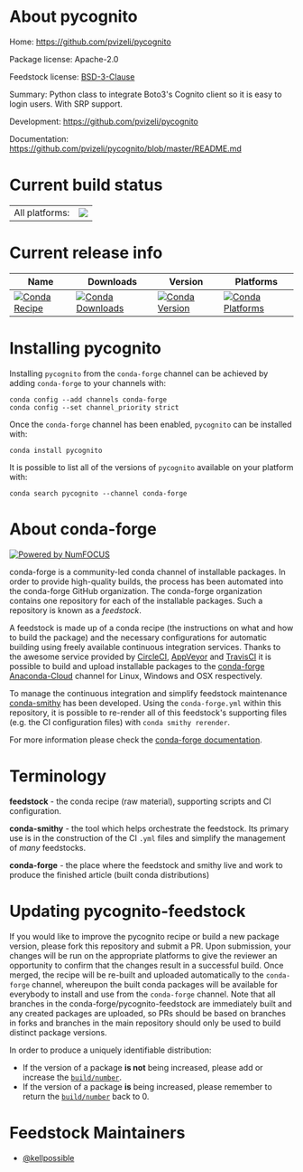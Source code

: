 About pycognito
===============

Home: https://github.com/pvizeli/pycognito

Package license: Apache-2.0

Feedstock license: [BSD-3-Clause](https://github.com/conda-forge/pycognito-feedstock/blob/master/LICENSE.txt)

Summary: Python class to integrate Boto3's Cognito client so it is easy to login users. With SRP support.

Development: https://github.com/pvizeli/pycognito

Documentation: https://github.com/pvizeli/pycognito/blob/master/README.md

Current build status
====================


<table><tr><td>All platforms:</td>
    <td>
      <a href="https://dev.azure.com/conda-forge/feedstock-builds/_build/latest?definitionId=14691&branchName=master">
        <img src="https://dev.azure.com/conda-forge/feedstock-builds/_apis/build/status/pycognito-feedstock?branchName=master">
      </a>
    </td>
  </tr>
</table>

Current release info
====================

| Name | Downloads | Version | Platforms |
| --- | --- | --- | --- |
| [![Conda Recipe](https://img.shields.io/badge/recipe-pycognito-green.svg)](https://anaconda.org/conda-forge/pycognito) | [![Conda Downloads](https://img.shields.io/conda/dn/conda-forge/pycognito.svg)](https://anaconda.org/conda-forge/pycognito) | [![Conda Version](https://img.shields.io/conda/vn/conda-forge/pycognito.svg)](https://anaconda.org/conda-forge/pycognito) | [![Conda Platforms](https://img.shields.io/conda/pn/conda-forge/pycognito.svg)](https://anaconda.org/conda-forge/pycognito) |

Installing pycognito
====================

Installing `pycognito` from the `conda-forge` channel can be achieved by adding `conda-forge` to your channels with:

```
conda config --add channels conda-forge
conda config --set channel_priority strict
```

Once the `conda-forge` channel has been enabled, `pycognito` can be installed with:

```
conda install pycognito
```

It is possible to list all of the versions of `pycognito` available on your platform with:

```
conda search pycognito --channel conda-forge
```


About conda-forge
=================

[![Powered by
NumFOCUS](https://img.shields.io/badge/powered%20by-NumFOCUS-orange.svg?style=flat&colorA=E1523D&colorB=007D8A)](https://numfocus.org)

conda-forge is a community-led conda channel of installable packages.
In order to provide high-quality builds, the process has been automated into the
conda-forge GitHub organization. The conda-forge organization contains one repository
for each of the installable packages. Such a repository is known as a *feedstock*.

A feedstock is made up of a conda recipe (the instructions on what and how to build
the package) and the necessary configurations for automatic building using freely
available continuous integration services. Thanks to the awesome service provided by
[CircleCI](https://circleci.com/), [AppVeyor](https://www.appveyor.com/)
and [TravisCI](https://travis-ci.com/) it is possible to build and upload installable
packages to the [conda-forge](https://anaconda.org/conda-forge)
[Anaconda-Cloud](https://anaconda.org/) channel for Linux, Windows and OSX respectively.

To manage the continuous integration and simplify feedstock maintenance
[conda-smithy](https://github.com/conda-forge/conda-smithy) has been developed.
Using the ``conda-forge.yml`` within this repository, it is possible to re-render all of
this feedstock's supporting files (e.g. the CI configuration files) with ``conda smithy rerender``.

For more information please check the [conda-forge documentation](https://conda-forge.org/docs/).

Terminology
===========

**feedstock** - the conda recipe (raw material), supporting scripts and CI configuration.

**conda-smithy** - the tool which helps orchestrate the feedstock.
                   Its primary use is in the construction of the CI ``.yml`` files
                   and simplify the management of *many* feedstocks.

**conda-forge** - the place where the feedstock and smithy live and work to
                  produce the finished article (built conda distributions)


Updating pycognito-feedstock
============================

If you would like to improve the pycognito recipe or build a new
package version, please fork this repository and submit a PR. Upon submission,
your changes will be run on the appropriate platforms to give the reviewer an
opportunity to confirm that the changes result in a successful build. Once
merged, the recipe will be re-built and uploaded automatically to the
`conda-forge` channel, whereupon the built conda packages will be available for
everybody to install and use from the `conda-forge` channel.
Note that all branches in the conda-forge/pycognito-feedstock are
immediately built and any created packages are uploaded, so PRs should be based
on branches in forks and branches in the main repository should only be used to
build distinct package versions.

In order to produce a uniquely identifiable distribution:
 * If the version of a package **is not** being increased, please add or increase
   the [``build/number``](https://docs.conda.io/projects/conda-build/en/latest/resources/define-metadata.html#build-number-and-string).
 * If the version of a package **is** being increased, please remember to return
   the [``build/number``](https://docs.conda.io/projects/conda-build/en/latest/resources/define-metadata.html#build-number-and-string)
   back to 0.

Feedstock Maintainers
=====================

* [@kellpossible](https://github.com/kellpossible/)

